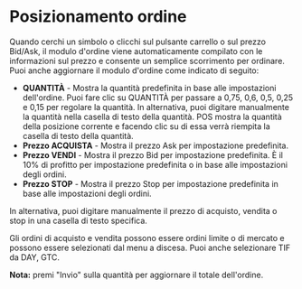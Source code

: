 # **Posizionamento ordine**

Quando cerchi un simbolo o clicchi sul pulsante carrello o sul prezzo Bid/Ask, il modulo d'ordine viene automaticamente compilato con le informazioni sul prezzo e consente un semplice scorrimento per ordinare.
Puoi anche aggiornare il modulo d'ordine come indicato di seguito:

- **QUANTITÀ** - Mostra la quantità predefinita in base alle impostazioni dell'ordine. Puoi fare clic su QUANTITÀ per passare a 0,75, 0,6, 0,5, 0,25 e 0,15 per regolare la quantità.
In alternativa, puoi digitare manualmente la quantità nella casella di testo della quantità. POS mostra la quantità della posizione corrente e facendo clic su di essa verrà riempita la casella di testo della quantità.
- **Prezzo ACQUISTA** - Mostra il prezzo Ask per impostazione predefinita.
- **Prezzo VENDI** - Mostra il prezzo Bid per impostazione predefinita. È il 10% di profitto per impostazione predefinita o in base alle impostazioni degli ordini.
- **Prezzo STOP** - Mostra il prezzo Stop per impostazione predefinita in base alle impostazioni degli ordini.

In alternativa, puoi digitare manualmente il prezzo di acquisto, vendita o stop in una casella di testo specifica.

Gli ordini di acquisto e vendita possono essere ordini limite o di mercato e possono essere selezionati dal menu a discesa. Puoi anche selezionare TIF da DAY, GTC.

**Nota:** premi "Invio" sulla quantità per aggiornare il totale dell'ordine.